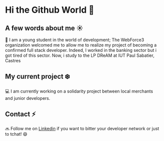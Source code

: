 # Hi the Github World 👋

## A few words about me :sunny:

:house_with_garden: I am a young student in the world of development; The WebForce3 organization welcomed me to allow me to realize my project of becoming a confirmed full stack developer. 
Indeed, I worked in the banking sector but i got tired of this sector.
Now, i study to the LP DReAM at IUT Paul Sabatier, Castres

## My current project :snowflake:

:computer: I am currently working on a solidarity project between local merchants and junior developers.


## Contact :zap:

:soon: Follow me on [Linkedin](https://www.linkedin.com/in/julien-gallerand-33ab0712b/) if you want to bitter your developer network or just to tchat! 😄 
